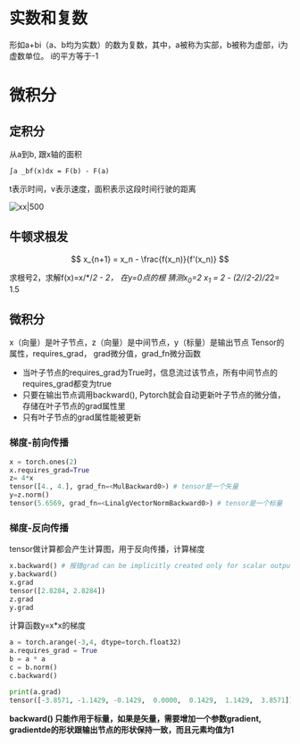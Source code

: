 # 实数和复数

形如a+bi（a、b均为实数）的数为复数，其中，a被称为实部，b被称为虚部，i为虚数单位。
i的平方等于-1

# 微积分
## 定积分
从a到b, 跟x轴的面积

```
∫a _bf(x)dx = F(b) - F(a)
```

t表示时间，v表示速度，面积表示这段时间行驶的距离

![xx|500](20230827132608.png)

## 牛顿求根发
$$
x_{n+1} = x_n - \frac{f(x_n)}{f'(x_n)}
$$

求根号2，求解f(x)=x/*/*2 - 2， 在y=0点的根
猜测x<sub>0</sub>=2
x<sub>1</sub> = 2 - (2/*/*2-2)/2*2= 1.5



## 微积分
x（向量）是叶子节点，z（向量）是中间节点，y（标量）是输出节点
Tensor的属性，requires_grad， grad微分值，grad_fn微分函数
- 当叶子节点的requires_grad为True时，信息流过该节点，所有中间节点的requires_grad都变为true
- 只要在输出节点调用backward(), Pytorch就会自动更新叶子节点的微分值，存储在叶子节点的grad属性里
- 只有叶子节点的grad属性能被更新
### 梯度-前向传播
```python
x = torch.ones(2)
x.requires_grad=True
z= 4*x
tensor([4., 4.], grad_fn=<MulBackward0>) # tensor是一个矢量
y=z.norm()
tensor(5.6569, grad_fn=<LinalgVectorNormBackward0>) # tensor是一个标量
```
### 梯度-反向传播
tensor做计算都会产生计算图，用于反向传播，计算梯度
```python
x.backward() # 报错grad can be implicitly created only for scalar outputs， 只能作用于标量
y.backward()
x.grad
tensor([2.8284, 2.8284])
z.grad
y.grad
```

计算函数y=x*x的梯度
```python
a = torch.arange(-3,4, dtype=torch.float32)
a.requires_grad = True
b = a * a
c = b.norm()
c.backward()

print(a.grad)
tensor([-3.8571, -1.1429, -0.1429,  0.0000,  0.1429,  1.1429,  3.8571]) # 在0点的梯度为0， 2边梯度逐渐变大
```
**backward() 只能作用于标量，如果是矢量，需要增加一个参数gradient, gradientde的形状跟输出节点的形状保持一致，而且元素均值为1**
